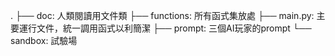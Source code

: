 .
├── doc: 人類閱讀用文件類
├── functions: 所有函式集放處
├── main.py: 主要運行文件，統一調用函式以利簡潔
├── prompt: 三個AI玩家的prompt
└── sandbox: 試驗場